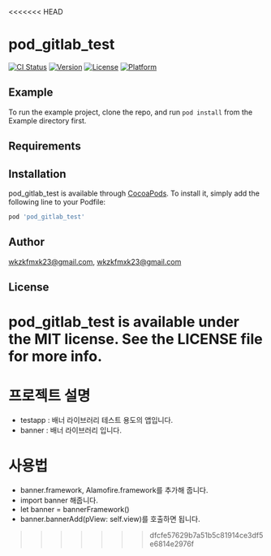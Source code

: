 <<<<<<< HEAD
# pod_gitlab_test

[![CI Status](http://img.shields.io/travis/wkzkfmxk23@gmail.com/pod_gitlab_test.svg?style=flat)](https://travis-ci.org/wkzkfmxk23@gmail.com/pod_gitlab_test)
[![Version](https://img.shields.io/cocoapods/v/pod_gitlab_test.svg?style=flat)](http://cocoapods.org/pods/pod_gitlab_test)
[![License](https://img.shields.io/cocoapods/l/pod_gitlab_test.svg?style=flat)](http://cocoapods.org/pods/pod_gitlab_test)
[![Platform](https://img.shields.io/cocoapods/p/pod_gitlab_test.svg?style=flat)](http://cocoapods.org/pods/pod_gitlab_test)

## Example

To run the example project, clone the repo, and run `pod install` from the Example directory first.

## Requirements

## Installation

pod_gitlab_test is available through [CocoaPods](http://cocoapods.org). To install
it, simply add the following line to your Podfile:

```ruby
pod 'pod_gitlab_test'
```

## Author

wkzkfmxk23@gmail.com, wkzkfmxk23@gmail.com

## License

pod_gitlab_test is available under the MIT license. See the LICENSE file for more info.
=======
# 프로젝트 설명

* testapp : 배너 라이브러리 테스트 용도의 앱입니다.
* banner : 배너 라이브러리 입니다.


# 사용법

* banner.framework, Alamofire.framework를 추가해 줍니다.
* import banner 해줍니다.
* let banner = bannerFramework()
* banner.bannerAdd(pView: self.view)를 호출하면 됩니다.
>>>>>>> dfcfe57629b7a51b5c81914ce3df5e6814e2976f
